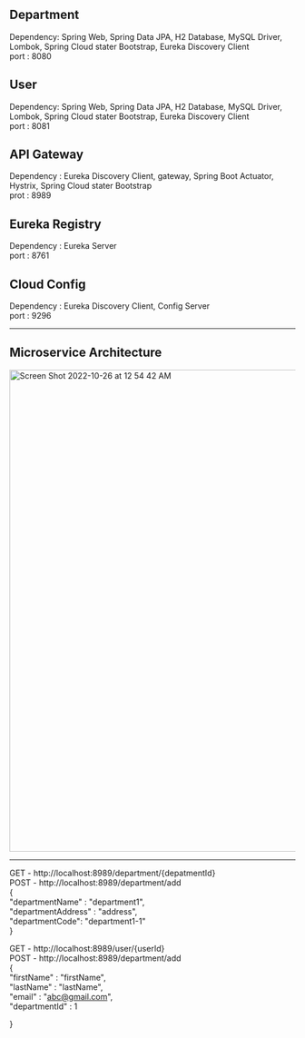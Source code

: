 Department
------------  
Dependency: Spring Web, Spring Data JPA, H2 Database, MySQL Driver, Lombok, Spring Cloud stater Bootstrap, Eureka Discovery Client    
port : 8080  

User
-----
Dependency: Spring Web, Spring Data JPA, H2 Database, MySQL Driver, Lombok, Spring Cloud stater Bootstrap,  Eureka Discovery Client    
port : 8081  

API Gateway
------------ 
Dependency : Eureka Discovery Client, gateway, Spring Boot Actuator, Hystrix, Spring Cloud stater Bootstrap  
prot : 8989  

Eureka Registry
---------------- 
Dependency : Eureka Server  
port : 8761  

Cloud Config
-------------
Dependency : Eureka Discovery Client, Config Server  
port : 9296  


-------------------------------------------------------------------

Microservice Architecture
----------------------------- 
<img width="849" alt="Screen Shot 2022-10-26 at 12 54 42 AM" src="https://user-images.githubusercontent.com/97212223/197967812-118fdd52-e39d-43cd-b27b-090c4fc5b024.png">

--------------------------------------------------------------------

GET - http://localhost:8989/department/{depatmentId}  
POST - http://localhost:8989/department/add  
{  
    "departmentName" : "department1",  
    "departmentAddress" : "address",  
    "departmentCode": "department1-1"  
} 

GET - http://localhost:8989/user/{userId}  
POST - http://localhost:8989/department/add  
{  
    "firstName" : "firstName",  
    "lastName" : "lastName",  
    "email" : "abc@gmail.com",  
    "departmentId" : 1  

}


